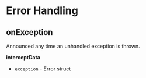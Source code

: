 # Error Handling

## onException

Announced any time an unhandled exception is thrown.  

**interceptData**

* `exception` - Error struct  